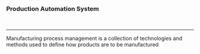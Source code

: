 ### Production Automation System


<br> <hr>

Manufacturing process management is a collection of technologies and methods used to define how products are to be manufactured
